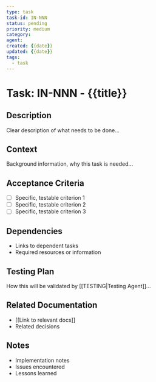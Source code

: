 ```yaml
---
type: task
task-id: IN-NNN
status: pending
priority: medium
category:
agent:
created: {{date}}
updated: {{date}}
tags:
  - task
---
```


# Task: IN-NNN - {{title}}

## Description
Clear description of what needs to be done...

## Context
Background information, why this task is needed...

## Acceptance Criteria
- [ ] Specific, testable criterion 1
- [ ] Specific, testable criterion 2
- [ ] Specific, testable criterion 3

## Dependencies
- Links to dependent tasks
- Required resources or information

## Testing Plan
How this will be validated by [[TESTING|Testing Agent]]...

## Related Documentation
- [[Link to relevant docs]]
- Related decisions

## Notes
- Implementation notes
- Issues encountered
- Lessons learned
